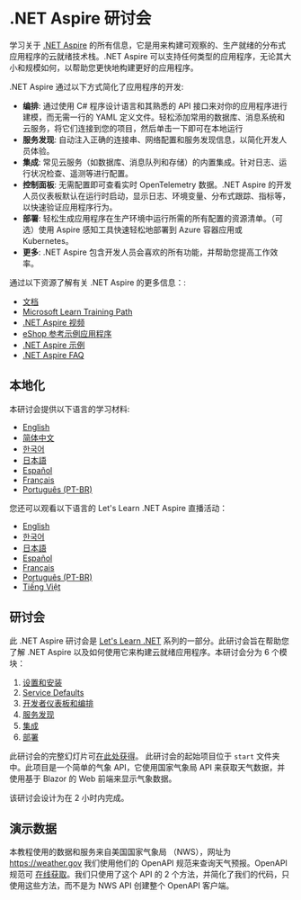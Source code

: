 ﻿# .NET Aspire 研讨会

学习关于 [.NET Aspire](https://learn.microsoft.com/dotnet/aspire/) 的所有信息，它是用来构建可观察的、生产就绪的分布式应用程序的云就绪技术栈。.NET Aspire 可以支持任何类型的应用程序，无论其大小和规模如何，以帮助您更快地构建更好的应用程序。

.NET Aspire 通过以下方式简化了应用程序的开发:

- **编排**: 通过使用 C# 程序设计语言和其熟悉的 API 接口来对你的应用程序进行建模，而无需一行的 YAML 定义文件。轻松添加常用的数据库、消息系统和云服务，将它们连接到您的项目，然后单击一下即可在本地运行 
- **服务发现**: 自动注入正确的连接串、网络配置和服务发现信息，以简化开发人员体验。
- **集成**: 常见云服务（如数据库、消息队列和存储）的内置集成。针对日志、运行状况检查、遥测等进行配置。
- **控制面板**: 无需配置即可查看实时 OpenTelemetry 数据。.NET Aspire 的开发人员仪表板默认在运行时启动，显示日志、环境变量、分布式跟踪、指标等，以快速验证应用程序行为。
- **部署**: 轻松生成应用程序在生产环境中运行所需的所有配置的资源清单。（可选）使用 Aspire 感知工具快速轻松地部署到 Azure 容器应用或 Kubernetes。
- **更多**: .NET Aspire 包含开发人员会喜欢的所有功能，并帮助您提高工作效率。

通过以下资源了解有关 .NET Aspire 的更多信息：:
- [文档](https://learn.microsoft.com/dotnet/aspire)
- [Microsoft Learn Training Path](https://learn.microsoft.com/training/paths/dotnet-aspire/)
- [.NET Aspire 视频](https://aka.ms/aspire/videos)
- [eShop 参考示例应用程序](https://github.com/dotnet/eshop)
- [.NET Aspire 示例](https://learn.microsoft.com/samples/browse/?expanded=dotnet&products=dotnet-aspire)
- [.NET Aspire FAQ](https://learn.microsoft.com/dotnet/aspire/reference/aspire-faq)

## 本地化

本研讨会提供以下语言的学习材料:

- [English](./README.md)
- [简体中文](./README.zh-cn.md)
- [한국어](./README.ko.md)
- [日本語](./README.jp.md)
- [Español](./README.es.md)
- [Français](./README.fr.md)
- [Português (PT-BR)](./README.pt-br.md)

您还可以观看以下语言的 Let's Learn .NET Aspire 直播活动：

- [English](https://www.youtube.com/watch?v=8i3FaHChh20)
- [한국어](https://www.youtube.com/watch?v=rTpNgMaVM6g)
- [日本語](https://www.youtube.com/watch?v=Cm7mqHZJIgc)
- [Español](https://www.youtube.com/watch?v=dd1Mc5bQZSo)
- [Français](https://www.youtube.com/watch?v=jJiqqVPDN4w)
- [Português (PT-BR)](https://www.youtube.com/watch?v=PUCU9ZOOgQ8)
- [Tiếng Việt](https://www.youtube.com/watch?v=48CWnYfTZhk)

## 研讨会

此 .NET Aspire 研讨会是 [Let's Learn .NET](https://aka.ms/letslearndotnet) 系列的一部分。此研讨会旨在帮助您了解 .NET Aspire 以及如何使用它来构建云就绪应用程序。本研讨会分为 6 个模块：

1. [设置和安装](./workshop/1-setup.md)
2. [Service Defaults](./workshop/2-servicedefaults.md)
3. [开发者仪表板和编排](./workshop/3-dashboard-apphost.md)
4. [服务发现](./workshop/4-servicediscovery.md)
5. [集成](./workshop/5-integrations.md)
6. [部署](./workshop/6-deployment.md)

此研讨会的完整幻灯片可[在此处获得](./workshop/AspireWorkshop.pptx)。
此研讨会的起始项目位于 `start` 文件夹中。此项目是一个简单的气象 API，它使用国家气象局 API 来获取天气数据，并使用基于 Blazor 的 Web 前端来显示气象数据。

该研讨会设计为在 2 小时内完成。

## 演示数据

本教程使用的数据和服务来自美国国家气象局 （NWS），网址为 https://weather.gov 我们使用他们的 OpenAPI 规范来查询天气预报。OpenAPI 规范可 [在线获取](https://www.weather.gov/documentation/services-web-api)。我们只使用了这个 API 的 2 个方法，并简化了我们的代码，只使用这些方法，而不是为 NWS API 创建整个 OpenAPI 客户端。

